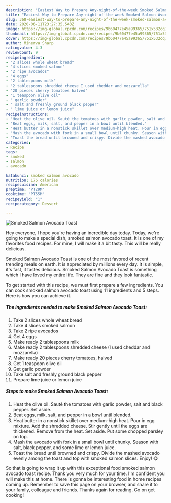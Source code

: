 ```yaml
---
description: "Easiest Way to Prepare Any-night-of-the-week Smoked Salmon Avocado Toast"
title: "Easiest Way to Prepare Any-night-of-the-week Smoked Salmon Avocado Toast"
slug: 368-easiest-way-to-prepare-any-night-of-the-week-smoked-salmon-avocado-toast
date: 2020-06-11T23:27:35.543Z
image: https://img-global.cpcdn.com/recipes/9b60477e45a99365/751x532cq70/smoked-salmon-avocado-toast-recipe-main-photo.jpg
thumbnail: https://img-global.cpcdn.com/recipes/9b60477e45a99365/751x532cq70/smoked-salmon-avocado-toast-recipe-main-photo.jpg
cover: https://img-global.cpcdn.com/recipes/9b60477e45a99365/751x532cq70/smoked-salmon-avocado-toast-recipe-main-photo.jpg
author: Minerva Sharp
ratingvalue: 4.3
reviewcount: 9
recipeingredient:
- "2 slices whole wheat bread"
- "4 slices smoked salmon"
- "2 ripe avocados"
- "4 eggs"
- "2 tablespoons milk"
- "2 tablespoons shredded cheese I used cheddar and mozzarella"
- "20 pieces cherry tomatoes halved"
- "1 teaspoon olive oil"
- " garlic powder"
- " salt and freshly ground black pepper"
- " lime juice or lemon juice"
recipeinstructions:
- "Heat the olive oil. Sauté the tomatoes with garlic powder, salt and black pepper. Set aside."
- "Beat eggs, milk, salt, and pepper in a bowl until blended."
- "Heat butter in a nonstick skillet over medium-high heat. Pour in egg mixture. Add the shredded cheese. Stir gently until the eggs are thickened. Remove from the heat. Set aside. Put some chopped parsley on top."
- "Mash the avocado with fork in a small bowl until chunky. Season with salt, black pepper, and some lime or lemon juice."
- "Toast the bread until browned and crispy. Divide the mashed avocado evenly among the toast and top with smoked salmon slices. Enjoy! 😋"
categories:
- Recipe
tags:
- smoked
- salmon
- avocado

katakunci: smoked salmon avocado 
nutrition: 176 calories
recipecuisine: American
preptime: "PT29M"
cooktime: "PT55M"
recipeyield: "1"
recipecategory: Dessert

---
```



![Smoked Salmon Avocado Toast](https://img-global.cpcdn.com/recipes/9b60477e45a99365/751x532cq70/smoked-salmon-avocado-toast-recipe-main-photo.jpg)

Hey everyone, I hope you're having an incredible day today. Today, we're going to make a special dish, smoked salmon avocado toast. It is one of my favorites food recipes. For mine, I will make it a bit tasty. This will be really delicious.



Smoked Salmon Avocado Toast is one of the most favored of recent trending meals on earth. It is appreciated by millions every day. It is simple, it's fast, it tastes delicious. Smoked Salmon Avocado Toast is something which I have loved my entire life. They are fine and they look fantastic.


To get started with this recipe, we must first prepare a few ingredients. You can cook smoked salmon avocado toast using 11 ingredients and 5 steps. Here is how you can achieve it.

<!--inarticleads1-->

##### The ingredients needed to make Smoked Salmon Avocado Toast:

1. Take 2 slices whole wheat bread
1. Take 4 slices smoked salmon
1. Take 2 ripe avocados
1. Get 4 eggs
1. Make ready 2 tablespoons milk
1. Make ready 2 tablespoons shredded cheese (I used cheddar and mozzarella)
1. Make ready 20 pieces cherry tomatoes, halved
1. Get 1 teaspoon olive oil
1. Get  garlic powder
1. Take  salt and freshly ground black pepper
1. Prepare  lime juice or lemon juice




<!--inarticleads2-->

##### Steps to make Smoked Salmon Avocado Toast:

1. Heat the olive oil. Sauté the tomatoes with garlic powder, salt and black pepper. Set aside.
1. Beat eggs, milk, salt, and pepper in a bowl until blended.
1. Heat butter in a nonstick skillet over medium-high heat. Pour in egg mixture. Add the shredded cheese. Stir gently until the eggs are thickened. Remove from the heat. Set aside. Put some chopped parsley on top.
1. Mash the avocado with fork in a small bowl until chunky. Season with salt, black pepper, and some lime or lemon juice.
1. Toast the bread until browned and crispy. Divide the mashed avocado evenly among the toast and top with smoked salmon slices. Enjoy! 😋




So that is going to wrap it up with this exceptional food smoked salmon avocado toast recipe. Thank you very much for your time. I'm confident you will make this at home. There is gonna be interesting food in home recipes coming up. Remember to save this page on your browser, and share it to your family, colleague and friends. Thanks again for reading. Go on get cooking!
